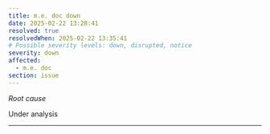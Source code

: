 ```yaml
---
title: m.e. doc down
date: 2025-02-22 13:28:41
resolved: true
resolvedWhen: 2025-02-22 13:35:41
# Possible severity levels: down, disrupted, notice
severity: down
affected:
  - m.e. doc
section: issue
---
```


*Root cause*

Under analysis

---



